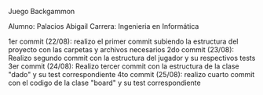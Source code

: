 Juego Backgammon 

Alumno: Palacios Abigail
Carrera: Ingenieria en Informática

1er commit (22/08): realizo el primer commit subiendo la estructura del proyecto con las carpetas y archivos necesarios
2do commit (23/08): Realizo segundo commit con la estructura del jugador y su respectivos tests
3er commit (24/08): Realizo tercer commit con la estructura de la clase "dado" y su test correspondiente
4to commit (25/08): realizo cuarto commit con el codigo de la clase "board" y su test correspondiente